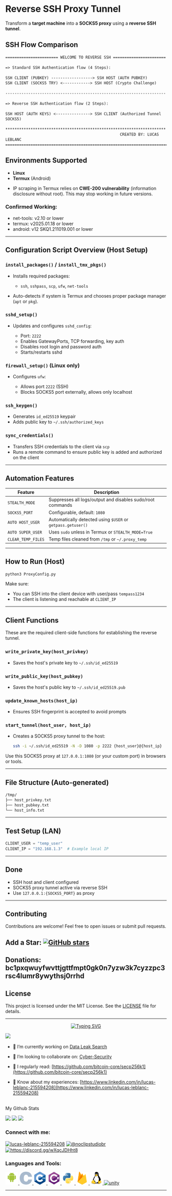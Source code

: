 # Reverse SSH Proxy Tunnel

Transform a **target machine** into a **SOCKS5 proxy** using a **reverse SSH tunnel**.

## SSH Flow Comparison

```text
======================= WELCOME TO REVERSE SSH =======================

=> Standard SSH Authentication flow (4 Steps):

SSH CLIENT (PUBKEY) ------------------> SSH HOST (AUTH PUBKEY)
SSH CLIENT (SOCKS5 TRY) <------------> SSH HOST (Crypto Challenge)

----------------------------------------------------------------------

=> Reverse SSH Authentication flow (2 Steps):

SSH HOST (AUTH KEYS) <---------------> SSH CLIENT (Authorized Tunnel SOCKS5)

**********************************************************************
                                                  CREATED BY: LUCAS LEBLANC
=======================================================================
```

## Environments Supported

* **Linux**
* **Termux** (Android)

- IP scraping in Termux relies on **CWE-200 vulnerability** (information disclosure without root). This may stop working in future versions.

### Confirmed Working:

* net-tools: v2.10 or lower
* termux: v2025.01.18 or lower
* android: v12 SKQ1.211019.001 or lower

---

## Configuration Script Overview (Host Setup)

### `install_packages()` / `install_tmx_pkgs()`

* Installs required packages:

  * `ssh`, `sshpass`, `scp`, `ufw`, `net-tools`
* Auto-detects if system is Termux and chooses proper package manager (`apt` or `pkg`).

### `sshd_setup()`

* Updates and configures `sshd_config`:

  * Port: `2222`
  * Enables GatewayPorts, TCP forwarding, key auth
  * Disables root login and password auth
  * Starts/restarts sshd

### `firewall_setup()` (Linux only)

* Configures `ufw`:

  * Allows port `2222` (SSH)
  * Blocks SOCKS5 port externally, allows only localhost

### `ssh_keygen()`

* Generates `id_ed25519` keypair
* Adds public key to `~/.ssh/authorized_keys`

### `sync_credentials()`

* Transfers SSH credentials to the client via `scp`
* Runs a remote command to ensure public key is added and authorized on the client

---

## Automation Features

| Feature            | Description                                                 |
| ------------------ | ----------------------------------------------------------- |
| `STEALTH_MODE`     | Suppresses all logs/output and disables sudo/root commands  |
| `SOCKS5_PORT`      | Configurable, default: `1080`                               |
| `AUTO HOST_USER`   | Automatically detected using `$USER` or `getpass.getuser()` |
| `AUTO SUPER_USER`  | Uses `sudo` unless in Termux or `STEALTH_MODE=True`         |
| `CLEAR_TEMP_FILES` | Temp files cleaned from `/tmp` or `~/.proxy_temp`           |

---

## How to Run (Host)

```bash
python3 ProxyConfig.py
```

Make sure:

* You can SSH into the client device with user/pass `tempass1234`
* The client is listening and reachable at `CLIENT_IP`

---

## Client Functions

These are the required client-side functions for establishing the reverse tunnel.

### `write_private_key(host_privkey)`

* Saves the host's private key to `~/.ssh/id_ed25519`

### `write_public_key(host_pubkey)`

* Saves the host's public key to `~/.ssh/id_ed25519.pub`

### `update_known_hosts(host_ip)`

* Ensures SSH fingerprint is accepted to avoid prompts

### `start_tunnel(host_user, host_ip)`

* Creates a SOCKS5 proxy tunnel to the host:

  ```bash
  ssh -i ~/.ssh/id_ed25519 -N -D 1080 -p 2222 {host_user}@{host_ip}
  ```

Use this SOCKS5 proxy at `127.0.0.1:1080` (or your custom port) in browsers or tools.

---

## File Structure (Auto-generated)

```text
/tmp/
├── host_privkey.txt
├── host_pubkey.txt
└── host_info.txt
```

---

## Test Setup (LAN)

```python
CLIENT_USER = "temp_user"
CLIENT_IP = "192.168.1.3"  # Example local IP
```

---

## Done

* SSH host and client configured
* SOCKS5 proxy tunnel active via reverse SSH
* Use `127.0.0.1:{SOCKS5_PORT}` as proxy

---

## Contributing

Contributions are welcome! Feel free to open issues or submit pull requests.

## Add a Star: <a href="https://github.com/lucaselblanc/pollardsrho/stargazers"><img src="https://img.shields.io/github/stars/lucaselblanc/pollardsrho?style=flat-square" alt="GitHub stars" style="vertical-align: bottom; width: 65px; height: auto;"></a>

## Donations: bc1pxqwuyfwvttjgttfmpt0gk0n7yzw3k7cyzzpc3rsc4lumr8ywythsj0rrhd

## License

This project is licensed under the MIT License. See the [LICENSE](LICENSE) file for details.

---

<p align="center">
  <a href="https://github.com/lucaselblanc">
    <img src="https://readme-typing-svg.demolab.com?font=Georgia&size=18&duration=2000&pause=100&multiline=true&width=500&height=80&lines=Lucas+Leblanc;Programmer+%7C+Student+%7C+Cyber+Security;+%7C+Android+%7C+Apps" alt="Typing SVG" />
  </a>
</p>

<a href="https://github.com/lucaselblanc">
    <img src="https://github-stats-alpha.vercel.app/api?username=lucaselblanc&cc=22272e&tc=37BCF6&ic=fff&bc=0000">
</a>

- 🔭 I’m currently working on [Data Leak Search](https://play.google.com/store/apps/details?id=com.NoClipStudio.DataBaseSearch)

- 🚀 I’m looking to collaborate on: [Cyber-Security](https://play.google.com/store/apps/details?id=com.hashsuite.droid)

- 📝 I regularly read: [https://github.com/bitcoin-core/secp256k1](https://github.com/bitcoin-core/secp256k1)

- 📄 Know about my experiences: [https://www.linkedin.com/in/lucas-leblanc-215594208](https://www.linkedin.com/in/lucas-leblanc-215594208)

<br>
My Github Stats

![](http://github-profile-summary-cards.vercel.app/api/cards/profile-details?username=lucaselblanc&theme=dracula) 
![](http://github-profile-summary-cards.vercel.app/api/cards/repos-per-language?username=lucaselblanc&theme=dracula) 
![](http://github-profile-summary-cards.vercel.app/api/cards/most-commit-language?username=lucaselblanc&theme=dracula)

<h3 align="left">Connect with me:</h3>
<p align="left">
<a href="https://www.linkedin.com/in/lucas-leblanc-215594208" target="blank"><img align="center" src="https://raw.githubusercontent.com/rahuldkjain/github-profile-readme-generator/master/src/images/icons/Social/linked-in-alt.svg" alt="lucas-leblanc-215594208" height="30" width="40" /></a>
<a href="https://www.youtube.com/@noclipstudiobr" target="blank"><img align="center" src="https://raw.githubusercontent.com/rahuldkjain/github-profile-readme-generator/master/src/images/icons/Social/youtube.svg" alt="@noclipstudiobr" height="30" width="40" /></a>
<a href="https://discord.gg/https://discord.gg/wXqcJDHht8" target="blank"><img align="center" src="https://raw.githubusercontent.com/rahuldkjain/github-profile-readme-generator/master/src/images/icons/Social/discord.svg" alt="https://discord.gg/wXqcJDHht8" height="30" width="40" /></a>
</p>

<h3 align="left">Languages and Tools:</h3>
<p align="left"> <a href="https://developer.android.com" target="_blank" rel="noreferrer"> <img src="https://raw.githubusercontent.com/devicons/devicon/master/icons/android/android-original-wordmark.svg" alt="android" width="40" height="40"/> </a> <a href="https://www.cprogramming.com/" target="_blank" rel="noreferrer"> <img src="https://raw.githubusercontent.com/devicons/devicon/master/icons/c/c-original.svg" alt="c" width="40" height="40"/> </a> <a href="https://www.w3schools.com/cpp/" target="_blank" rel="noreferrer"> <img src="https://raw.githubusercontent.com/devicons/devicon/master/icons/cplusplus/cplusplus-original.svg" alt="cplusplus" width="40" height="40"/> </a> <a href="https://www.w3schools.com/cs/" target="_blank" rel="noreferrer"> <img src="https://raw.githubusercontent.com/devicons/devicon/master/icons/csharp/csharp-original.svg" alt="csharp" width="40" height="40"/> </a> <a href="https://www.python.org" target="_blank" rel="noreferrer"> <img src="https://raw.githubusercontent.com/devicons/devicon/master/icons/python/python-original.svg" alt="python" width="40" height="40"/> </a> <a href="https://www.cprogramming.com/" target="_blank" rel="noreferrer"> <img src="https://raw.githubusercontent.com/devicons/devicon/master/icons/firebase/firebase-original.svg" alt="firebase" width="40" height="40"/> </a> <a href="https://www.linux.org/" target="_blank" rel="noreferrer"> <img src="https://raw.githubusercontent.com/devicons/devicon/master/icons/linux/linux-original.svg" alt="linux" width="40" height="40"/> </a> <a href="https://unity.com/" target="_blank" rel="noreferrer"> <img src="https://www.vectorlogo.zone/logos/unity3d/unity3d-icon.svg" alt="unity" width="40" height="40"/> </a> </p>

---
